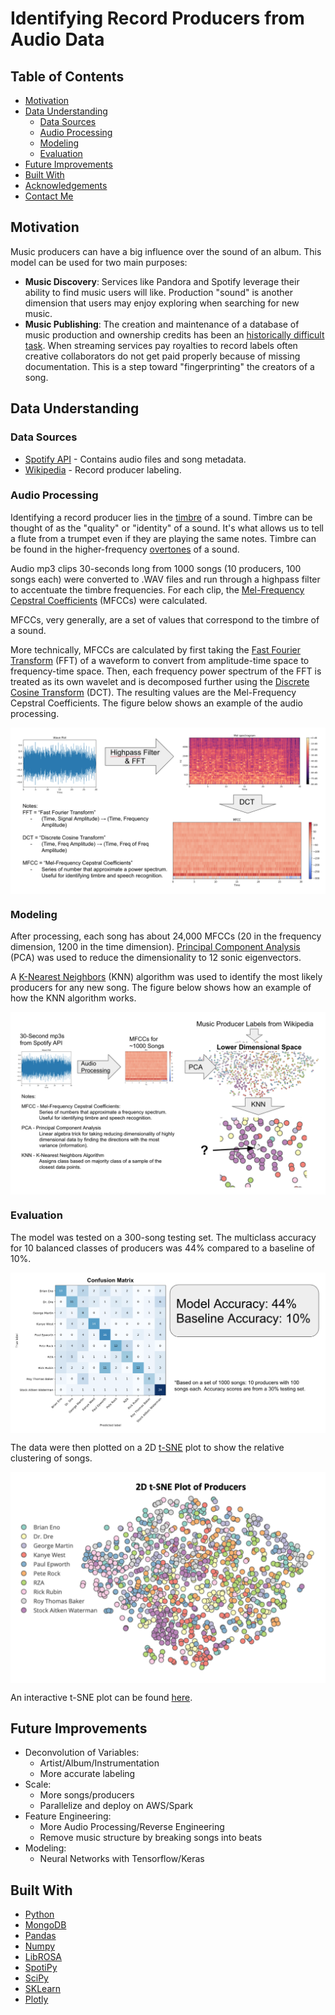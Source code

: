 # Identifying Record Producers from Audio Data


## Table of Contents

* [Motivation](#motivation)
* [Data Understanding](#data-understanding)
  * [Data Sources](#data-sources)
  * [Audio Processing](#audio-processing)
  * [Modeling](#modeling)
  * [Evaluation](#evaluation)
* [Future Improvements](#future-improvements)
* [Built With](#built-with)
* [Acknowledgements](#acknowledgements)
* [Contact Me](#contact-me)


## Motivation

Music producers can have a big influence over the sound of an album.  This model can be used for two main purposes:

* **Music Discovery**: Services like Pandora and Spotify leverage their ability to find music users will like. Production "sound" is another dimension that users may enjoy exploring when searching for new music.
* **Music Publishing**: The creation and maintenance of a database of music production and ownership credits has been an [historically difficult task](https://en.wikipedia.org/wiki/Music_ownership_databases). When streaming services pay royalties to record labels often creative collaborators do not get paid properly because of missing documentation. This is a step toward "fingerprinting" the creators of a song.

## Data Understanding

### Data Sources

* [Spotify API](https://developer.spotify.com/documentation/web-api/) - Contains audio files and song metadata.
* [Wikipedia](https://www.wikipedia.org/) - Record producer labeling.

### Audio Processing

Identifying a record producer lies in the [timbre](https://en.wikipedia.org/wiki/Timbre) of a sound. Timbre can be thought of as the "quality" or "identity" of a sound. It's what allows us to tell a flute from a trumpet even if they are playing the same notes. Timbre can be found in the higher-frequency [overtones](https://en.wikipedia.org/wiki/Overtone) of a sound.

Audio mp3 clips 30-seconds long from 1000 songs (10 producers, 100 songs each) were converted to .WAV files and run through a highpass filter to accentuate the timbre frequencies. For each clip, the [Mel-Frequency Cepstral Coefficients](https://en.wikipedia.org/wiki/Mel-frequency_cepstrum) (MFCCs) were calculated.

MFCCs, very generally, are a set of values that correspond to the timbre of a sound.

More technically, MFCCs are calculated by first taking the [Fast Fourier Transform](https://en.wikipedia.org/wiki/Fast_Fourier_transform) (FFT) of a waveform to convert from amplitude-time space to frequency-time space. Then, each frequency power spectrum of the FFT is treated as its own wavelet and is decomposed further using the [Discrete Cosine Transform](https://en.wikipedia.org/wiki/Discrete_cosine_transform) (DCT). The resulting values are the Mel-Frequency Cepstral Coefficients. The figure below shows an example of the audio processing.

<img src="images/audio_processing.png" align="center" />

### Modeling

After processing, each song has about 24,000 MFCCs (20 in the frequency dimension, 1200 in the time dimension). [Principal Component Analysis](https://en.wikipedia.org/wiki/Principal_component_analysis) (PCA) was used to reduce the dimensionality to 12 sonic eigenvectors.

A [K-Nearest Neighbors](https://en.wikipedia.org/wiki/K-nearest_neighbors_algorithm) (KNN) algorithm was used to identify the most likely producers for any new song. The figure below shows how an example of how the KNN algorithm works.

<img src="images/data_pipeline.png" align="center" />

### Evaluation

The model was tested on a 300-song testing set. The multiclass accuracy for 10 balanced classes of producers was 44% compared to a baseline of 10%.

<img src="images/confusion_matrix.png" align="center" />

The data were then plotted on a 2D [t-SNE](https://en.wikipedia.org/wiki/T-distributed_stochastic_neighbor_embedding) plot to show the relative clustering of songs.

<img src="images/tsne.png" align="center" />

An interactive t-SNE plot can be found [here](https://plot.ly/~maxwellfisch/22/t-sne-plot-of-tracks/#/).

## Future Improvements
* Deconvolution of Variables:
  * Artist/Album/Instrumentation
  * More accurate labeling
* Scale:
  * More songs/producers
  * Parallelize and deploy on AWS/Spark
* Feature Engineering:
  * More Audio Processing/Reverse Engineering
  * Remove music structure by breaking songs into beats
* Modeling:
  * Neural Networks with Tensorflow/Keras


## Built With

* [Python](https://www.python.org/)
* [MongoDB](https://www.mongodb.com/)
* [Pandas](https://pandas.pydata.org/)
* [Numpy](http://www.numpy.org/)
* [LibROSA](https://librosa.github.io/librosa/)
* [SpotiPy](https://spotipy.readthedocs.io/en/latest/)
* [SciPy](https://www.scipy.org/)
* [SKLearn](https://scikit-learn.org/stable/)
* [Plotly](https://plot.ly/#/)










<!-- # Important data

## What do the fields mean?

Find the field descriptions at [https://labrosa.ee.columbia.edu/millionsong/pages/field-list]


From www.discogs.com:

  In the music industry, a record producer has many roles, among them controlling the recording sessions, coaching and guiding the musicians, organizing and scheduling production budget and resources, and supervising the recording, mixing and mastering processes. This has been a major function of producers since the inception of sound recording, but in the latter half of the 20th century producers have also taken on a wider entrepreneurial role.


Maybe I should use NME.com's 50 of the Greatest Producers Ever [https://www.nme.com/list/50-of-the-greatest-producers-ever-1353]


Also check out [https://en.wikipedia.org/wiki/Record_producer#Influential_record_producers]

And [https://en.wikipedia.org/wiki/Category:Record_producers]

Audio Analysis Description [https://developer.spotify.com/documentation/web-api/reference/tracks/get-audio-analysis/]

Audio Features [https://developer.spotify.com/documentation/web-api/reference/tracks/get-audio-features/]

Note: Audio Valence in Audio Features is "A measure from 0.0 to 1.0 describing the musical positiveness conveyed by a track. Tracks with high valence sound more positive (e.g. happy, cheerful, euphoric), while tracks with low valence sound more negative (e.g. sad, depressed, angry)."

Also, check out LibROSA [https://librosa.github.io/librosa/index.html] - Open source python audio analyzer.

### What is a Record Producer?

From www.discogs.com:

  >In the music industry, a record producer has many roles, among them controlling the recording sessions, coaching and guiding the musicians, organizing and scheduling production budget and resources, and supervising the recording, mixing and mastering processes. This has been a major function of producers since the inception of sound recording, but in the latter half of the 20th century producers have also taken on a wider entrepreneurial role.



 -->
